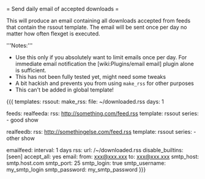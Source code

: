 = Send daily email of accepted downloads =

This will produce an email containing all downloads accepted from feeds that contain the rssout template. The email will be sent once per day no matter how often flexget is executed.

'''Notes:'''

 * Use this only if you absolutely want to limit emails once per day. For immediate email notification the [wiki:Plugins/email email] plugin alone is sufficient.
 * This has not been fully tested yet, might need some tweaks
 * A bit hackish and prevents you from using `make_rss` for other purposes
 * This can't be added in global template!

{{{
templates:
  rssout:
    make_rss:
      file: ~/downloaded.rss
      days: 1

feeds:
  realfeeda:
    rss: http://something.com/feed.rss
    template: rssout
    series:
      - good show

  realfeedb:
    rss: http://somethingelse.com/feed.rss
    template: rssout
    series:
      - other show

  emailfeed:
    interval: 1 days
    rss:
      url: /~/downloaded.rss
    disable_builtins: [seen]
    accept_all: yes
    email:
      from: xxx@xxx.xxx
      to: xxx@xxx.xxx
      smtp_host: smtp.host.com
      smtp_port: 25
      smtp_login: true
      smtp_username: my_smtp_login
      smtp_password: my_smtp_password
}}}
